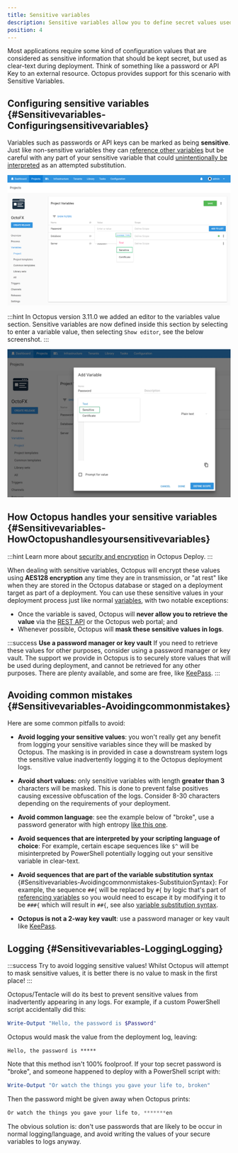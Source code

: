 ```yaml
---
title: Sensitive variables
description: Sensitive variables allow you to define secret values used in your applications that are secured stored in Octopus.
position: 4
---
```


Most applications require some kind of configuration values that are considered as sensitive information that should be kept secret, but used as clear-text during deployment. Think of something like a password or API Key to an external resource. Octopus provides support for this scenario with Sensitive Variables.

## Configuring sensitive variables {#Sensitivevariables-Configuringsensitivevariables}

Variables such as passwords or API keys can be marked as being **sensitive**. Just like non-sensitive variables they can [reference other variables](docs/deployment-process/variables/binding-syntax.md#Bindingsyntax-Referencingvariablesinstepdefinitions) but be careful with any part of your sensitive variable that could [unintentionally be interpreted](docs/deployment-process/variables/sensitive-variables.md#Sensitivevariables-Avoidingcommonmistakes-SubstituionSyntax) as an attempted substitution.

![](/docs/images/3048089/3277722.png "width=500")

:::hint
In Octopus version 3.11.0 we added an editor to the variables value section. Sensitive variables are now defined inside this section by selecting to enter a variable value, then selecting `Show editor`, see the below screenshot.
:::

![Variable editor](variable-editor.jpg "width=500")

## How Octopus handles your sensitive variables {#Sensitivevariables-HowOctopushandlesyoursensitivevariables}

:::hint
Learn more about [security and encryption](/docs/administration/security-and-encryption.md) in Octopus Deploy.
:::

When dealing with sensitive variables, Octopus will encrypt these values using **AES128 encryption** any time they are in transmission, or "at rest" like when they are stored in the Octopus database or staged on a deployment target as part of a deployment. You can use these sensitive values in your deployment process just like normal [variables](/docs/deployment-process/variables/index.md), with two notable exceptions:

- Once the variable is saved, Octopus will **never allow you to retrieve the value** via the [REST API](/docs/api-and-integration/api/index.md) or the Octopus web portal; and
- Whenever possible, Octopus will **mask these sensitive values in logs**.

:::success
**Use a password manager or key vault**
If you need to retrieve these values for other purposes, consider using a password manager or key vault. The support we provide in Octopus is to securely store values that will be used during deployment, and cannot be retrieved for any other purposes. There are plenty available, and some are free, like [KeePass](http://keepass.info/).
:::

## Avoiding common mistakes {#Sensitivevariables-Avoidingcommonmistakes}

Here are some common pitfalls to avoid:

- **Avoid logging your sensitive values**: you won't really get any benefit from logging your sensitive variables since they will be masked by Octopus. The masking is in provided in case a downstream system logs the sensitive value inadvertently logging it to the Octopus deployment logs.
- **Avoid short values:** only sensitive variables with length **greater than 3** characters will be masked. This is done to prevent false positives causing excessive obfuscation of the logs. Consider 8-30 characters depending on the requirements of your deployment.
- **Avoid common language**: see the example below of "broke", use a password generator with high entropy [like this one](http://passwordsgenerator.net/).
- **Avoid sequences that are interpreted by your scripting language of choice**: For example, certain escape sequences like `$^` will be misinterpreted by PowerShell potentially logging out your sensitive variable in clear-text.
- **Avoid sequences that are part of the variable substitution syntax** {#Sensitivevariables-Avoidingcommonmistakes-SubstituionSyntax}: For example, the sequence `##{` will be replaced by `#{` by logic that's part of [referencing variables](docs/deployment-process/variables/binding-syntax.md#Bindingsyntax-Referencingvariablesinstepdefinitions) so you would need to escape it by modifying it to be `###{` which will result in `##{`, see also [variable substitution syntax](docs/deployment-process/variable-substitution-syntax.md).

- **Octopus is not a 2-way key vault**: use a password manager or key vault like [KeePass](http://keepass.info/).

## Logging {#Sensitivevariables-LoggingLogging}

:::success
Try to avoid logging sensitive values! Whilst Octopus will attempt to mask sensitive values, it is better there is no value to mask in the first place!
:::

Octopus/Tentacle will do its best to prevent sensitive values from inadvertently appearing in any logs. For example, if a custom PowerShell script accidentally did this:

```powershell
Write-Output "Hello, the password is $Password"
```

Octopus would mask the value from the deployment log, leaving:

```text
Hello, the password is *****
```

Note that this method isn't 100% foolproof. If your top secret password is "broke", and someone happened to deploy with a PowerShell script with:

```powershell
Write-Output "Or watch the things you gave your life to, broken"
```

Then the password might be given away when Octopus prints:

```powershell
Or watch the things you gave your life to, *******en
```

The obvious solution is: don't use passwords that are likely to be occur in normal logging/language, and avoid writing the values of your secure variables to logs anyway.
